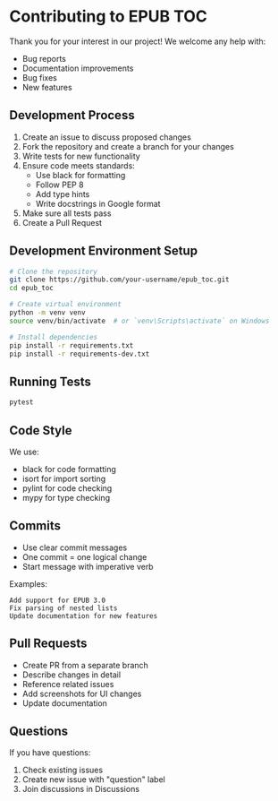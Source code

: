 # Contributing to EPUB TOC

Thank you for your interest in our project! We welcome any help with:
- Bug reports
- Documentation improvements
- Bug fixes
- New features

## Development Process

1. Create an issue to discuss proposed changes
2. Fork the repository and create a branch for your changes
3. Write tests for new functionality
4. Ensure code meets standards:
   - Use black for formatting
   - Follow PEP 8
   - Add type hints
   - Write docstrings in Google format
5. Make sure all tests pass
6. Create a Pull Request

## Development Environment Setup

```bash
# Clone the repository
git clone https://github.com/your-username/epub_toc.git
cd epub_toc

# Create virtual environment
python -m venv venv
source venv/bin/activate  # or `venv\Scripts\activate` on Windows

# Install dependencies
pip install -r requirements.txt
pip install -r requirements-dev.txt
```

## Running Tests

```bash
pytest
```

## Code Style

We use:
- black for code formatting
- isort for import sorting
- pylint for code checking
- mypy for type checking

## Commits

- Use clear commit messages
- One commit = one logical change
- Start message with imperative verb

Examples:
```
Add support for EPUB 3.0
Fix parsing of nested lists
Update documentation for new features
```

## Pull Requests

- Create PR from a separate branch
- Describe changes in detail
- Reference related issues
- Add screenshots for UI changes
- Update documentation

## Questions

If you have questions:
1. Check existing issues
2. Create new issue with "question" label
3. Join discussions in Discussions 